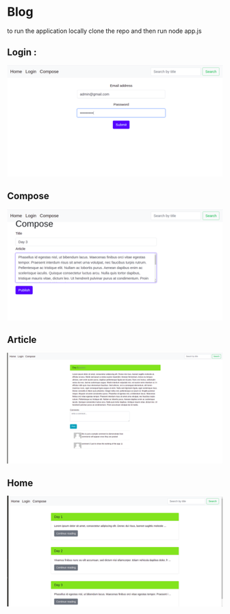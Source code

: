 # Blog
to run the application locally clone the repo and 
then run node app.js 

## Login :
![login](login.png)
## Compose
![compose](compose.png)
## Article
![article](article.png)
## Home
![Home](home.png)
